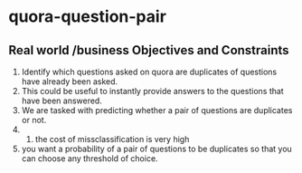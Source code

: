 # quora-question-pair
## Real world /business Objectives and Constraints
1. Identify which questions asked on quora are duplicates of questions have already been asked.
2. This could be useful to instantly provide answers to the questions that have been answered.
3. We are tasked with predicting whether a pair of questions are duplicates or not.
4. 1. the cost of missclassification is very high
5. you want a probability of a pair of questions to be duplicates so that you can choose any threshold of choice.
